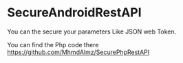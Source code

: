 # SecureAndroidRestAPI
You can the secure your parameters Like JSON web Token.

You can find the Php code there 
https://github.com/MhmdAlmz/SecurePhpRestAPI
